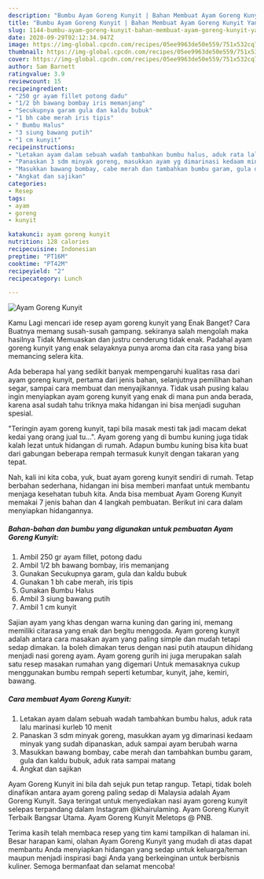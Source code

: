 ```yaml
---
description: "Bumbu Ayam Goreng Kunyit | Bahan Membuat Ayam Goreng Kunyit Yang Mudah Dan Praktis"
title: "Bumbu Ayam Goreng Kunyit | Bahan Membuat Ayam Goreng Kunyit Yang Mudah Dan Praktis"
slug: 1144-bumbu-ayam-goreng-kunyit-bahan-membuat-ayam-goreng-kunyit-yang-mudah-dan-praktis
date: 2020-09-29T02:12:34.947Z
image: https://img-global.cpcdn.com/recipes/05ee9963de50e559/751x532cq70/ayam-goreng-kunyit-foto-resep-utama.jpg
thumbnail: https://img-global.cpcdn.com/recipes/05ee9963de50e559/751x532cq70/ayam-goreng-kunyit-foto-resep-utama.jpg
cover: https://img-global.cpcdn.com/recipes/05ee9963de50e559/751x532cq70/ayam-goreng-kunyit-foto-resep-utama.jpg
author: Sam Barnett
ratingvalue: 3.9
reviewcount: 15
recipeingredient:
- "250 gr ayam fillet potong dadu"
- "1/2 bh bawang bombay iris memanjang"
- "Secukupnya garam gula dan kaldu bubuk"
- "1 bh cabe merah iris tipis"
- " Bumbu Halus"
- "3 siung bawang putih"
- "1 cm kunyit"
recipeinstructions:
- "Letakan ayam dalam sebuah wadah tambahkan bumbu halus, aduk rata lalu marinasi kurleb 10 menit"
- "Panaskan 3 sdm minyak goreng, masukkan ayam yg dimarinasi kedaam minyak yang sudah dipanaskan, aduk sampai ayam berubah warna"
- "Masukkan bawang bombay, cabe merah dan tambahkan bumbu garam, gula dan kaldu bubuk, aduk rata sampai matang"
- "Angkat dan sajikan"
categories:
- Resep
tags:
- ayam
- goreng
- kunyit

katakunci: ayam goreng kunyit 
nutrition: 128 calories
recipecuisine: Indonesian
preptime: "PT16M"
cooktime: "PT42M"
recipeyield: "2"
recipecategory: Lunch

---
```



![Ayam Goreng Kunyit](https://img-global.cpcdn.com/recipes/05ee9963de50e559/751x532cq70/ayam-goreng-kunyit-foto-resep-utama.jpg)

Kamu Lagi mencari ide resep ayam goreng kunyit yang Enak Banget? Cara Buatnya memang susah-susah gampang. sekiranya salah mengolah maka hasilnya Tidak Memuaskan dan justru cenderung tidak enak. Padahal ayam goreng kunyit yang enak selayaknya punya aroma dan cita rasa yang bisa memancing selera kita.

Ada beberapa hal yang sedikit banyak mempengaruhi kualitas rasa dari ayam goreng kunyit, pertama dari jenis bahan, selanjutnya pemilihan bahan segar, sampai cara membuat dan menyajikannya. Tidak usah pusing kalau ingin menyiapkan ayam goreng kunyit yang enak di mana pun anda berada, karena asal sudah tahu triknya maka hidangan ini bisa menjadi suguhan spesial.

&#34;Teringin ayam goreng kunyit, tapi bila masak mesti tak jadi macam dekat kedai yang orang jual tu…&#34;. Ayam goreng yang di bumbu kuning juga tidak kalah lezat untuk hidangan di rumah. Adapun bumbu kuning bisa kita buat dari gabungan beberapa rempah termasuk kunyit dengan takaran yang tepat.


Nah, kali ini kita coba, yuk, buat ayam goreng kunyit sendiri di rumah. Tetap berbahan sederhana, hidangan ini bisa memberi manfaat untuk membantu menjaga kesehatan tubuh kita. Anda bisa membuat Ayam Goreng Kunyit memakai 7 jenis bahan dan 4 langkah pembuatan. Berikut ini cara dalam menyiapkan hidangannya.

<!--inarticleads1-->

##### Bahan-bahan dan bumbu yang digunakan untuk pembuatan Ayam Goreng Kunyit:

1. Ambil 250 gr ayam fillet, potong dadu
1. Ambil 1/2 bh bawang bombay, iris memanjang
1. Gunakan Secukupnya garam, gula dan kaldu bubuk
1. Gunakan 1 bh cabe merah, iris tipis
1. Gunakan  Bumbu Halus
1. Ambil 3 siung bawang putih
1. Ambil 1 cm kunyit


Sajian ayam yang khas dengan warna kuning dan garing ini, memang memiliki citarasa yang enak dan begitu menggoda. Ayam goreng kunyit adalah antara cara masakan ayam yang paling simple dan mudah tetapi sedap dimakan. Ia boleh dimakan terus dengan nasi putih ataupun dihidang menjadi nasi goreng ayam. Ayam goreng gurih ini juga merupakan salah satu resep masakan rumahan yang digemari Untuk memasaknya cukup menggunakan bumbu rempah seperti ketumbar, kunyit, jahe, kemiri, bawang. 

<!--inarticleads2-->

##### Cara membuat Ayam Goreng Kunyit:

1. Letakan ayam dalam sebuah wadah tambahkan bumbu halus, aduk rata lalu marinasi kurleb 10 menit
1. Panaskan 3 sdm minyak goreng, masukkan ayam yg dimarinasi kedaam minyak yang sudah dipanaskan, aduk sampai ayam berubah warna
1. Masukkan bawang bombay, cabe merah dan tambahkan bumbu garam, gula dan kaldu bubuk, aduk rata sampai matang
1. Angkat dan sajikan


Ayam Goreng Kunyit ini bila dah sejuk pun tetap rangup. Tetapi, tidak boleh dinafikan antara ayam goreng paling sedap di Malaysia adalah Ayam Goreng Kunyit. Saya teringat untuk menyediakan nasi ayam goreng kunyit selepas terpandang dalam Instagram @khairulaming. Ayam Goreng Kunyit Terbaik Bangsar Utama. Ayam Goreng Kunyit Meletops @ PNB. 

Terima kasih telah membaca resep yang tim kami tampilkan di halaman ini. Besar harapan kami, olahan Ayam Goreng Kunyit yang mudah di atas dapat membantu Anda menyiapkan hidangan yang sedap untuk keluarga/teman maupun menjadi inspirasi bagi Anda yang berkeinginan untuk berbisnis kuliner. Semoga bermanfaat dan selamat mencoba!
